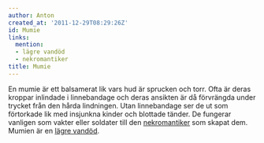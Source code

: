 ```yaml
---
author: Anton
created_at: '2011-12-29T08:29:26Z'
id: Mumie
links:
  mention:
  - lägre vandöd
  - nekromantiker
title: Mumie
---
```


En mumie är ett balsamerat lik vars hud är sprucken och torr. Ofta är deras kroppar inlindade i
linnebandage och deras ansikten är då förvrängda under trycket från den hårda lindningen. Utan
linnebandage ser de ut som förtorkade lik med insjunkna kinder och blottade tänder. De fungerar
vanligen som vakter eller soldater till den [nekromantiker] som skapat dem. Mumien är en [lägre
vandöd].

  [nekromantiker]: nekromantiker
  [lägre vandöd]: lägre_vandöd
